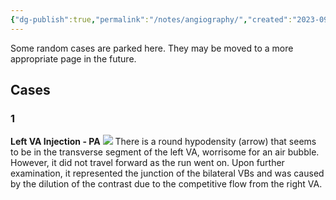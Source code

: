 ```yaml
---
{"dg-publish":true,"permalink":"/notes/angiography/","created":"2023-09-16T00:38:10.000-07:00","updated":"2023-09-16T01:30:37.245-07:00"}
---
```


Some random cases are parked here. They may be moved to a more appropriate page in the future.

## Cases

### 1

**Left VA Injection - PA**
![](https://i.imgur.com/PpjRJ3w.jpg)
There is a round hypodensity (arrow) that seems to be in the transverse segment of the left VA, worrisome for an air bubble. However, it did not travel forward as the run went on. Upon further examination, it represented the junction of the bilateral VBs and was caused by the dilution of the contrast due to the competitive flow from the right VA.